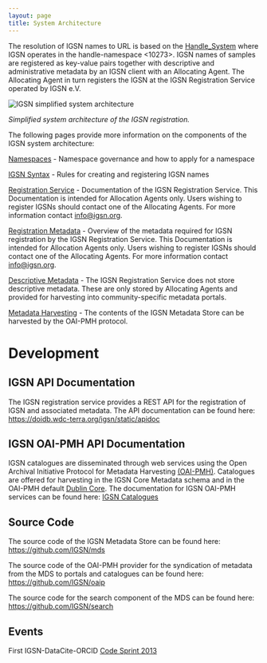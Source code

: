 ```yaml
---
layout: page
title: System Architecture
---
```


The resolution of IGSN names to URL is based on the [Handle_System](https://en.wikipedia.org/wiki/Handle_System) where IGSN operates in the handle-namespace <10273>. IGSN names of samples are registered as key-value pairs together with descriptive and administrative metadata by an IGSN client with an Allocating Agent. The Allocating Agent in turn registers the IGSN at the IGSN Registration Service operated by IGSN e.V.

![IGSN simplified system architecture](../media/igsn_simple_architecture.png)

*Simplified system architecture of the IGSN registration.*

The following pages provide more information on the components of the IGSN system architecture:

[Namespaces](../namespaces) - Namespace governance and how to apply for a namespace

[IGSN Syntax](../syntax) - Rules for creating and registering IGSN names

[Registration Service](../registration) - Documentation of the IGSN Registration Service. This Documentation is intended for Allocation Agents only. Users wishing to register IGSNs should contact one of the Allocating Agents. For more information contact [info@igsn.org](mailto:info@igsn.org).

[Registration Metadata](../metadata) - Overview of the metadata required for IGSN registration by the IGSN Registration Service. This Documentation is intended for Allocation Agents only. Users wishing to register IGSNs should contact one of the Allocating Agents. For more information contact info@igsn.org.

[Descriptive Metadata](../metadata) - The IGSN Registration Service does not store descriptive metadata. These are only stored by Allocating Agents and provided for harvesting into community-specific metadata portals.

[Metadata Harvesting](http://doidb.wdc-terra.org/igsnoaip/) - The contents of the IGSN Metadata Store can be harvested by the OAI-PMH protocol.


# Development #

## IGSN API Documentation ##

The IGSN registration service provides a REST API for the registration of IGSN and associated metadata. The API documentation can be found here: <https://doidb.wdc-terra.org/igsn/static/apidoc>

## IGSN OAI-PMH API Documentation ##

IGSN catalogues are disseminated through web services using the Open Archival Initiative Protocol for Metadata Harvesting [(OAI-PMH)](http://www.openarchives.org/pmh/). Catalogues are offered for harvesting in the IGSN Core Metadata schema and in the OAI-PMH default [Dublin Core](http://www.openarchives.org/OAI/2.0/openarchivesprotocol.htm#dublincore). The documentation for IGSN OAI-PMH services can be found here: [IGSN Catalogues](../oai)


## Source Code ##


The source code of the IGSN Metadata Store can be found here: <https://github.com/IGSN/mds>

The source code of the OAI-PMH provider for the syndication of metadata from the MDS to portals and catalogues can be found here: <https://github.com/IGSN/oaip>

The source code for the search component of the MDS can be found here: <https://github.com/IGSN/search>


## Events ##


First IGSN-DataCite-ORCID [Code Sprint 2013](../codesprint_2013)

